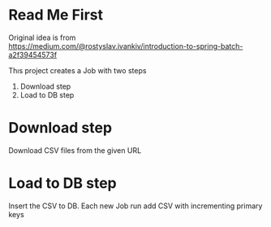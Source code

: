 # Read Me First
Original idea is from  
https://medium.com/@rostyslav.ivankiv/introduction-to-spring-batch-a2f39454573f

Thıs project creates a Job with two steps
1. Download step
2. Load to DB step

# Download step
Download CSV files from the given URL

# Load to DB step
Insert the CSV to DB. Each new Job run add CSV with incrementing primary keys
